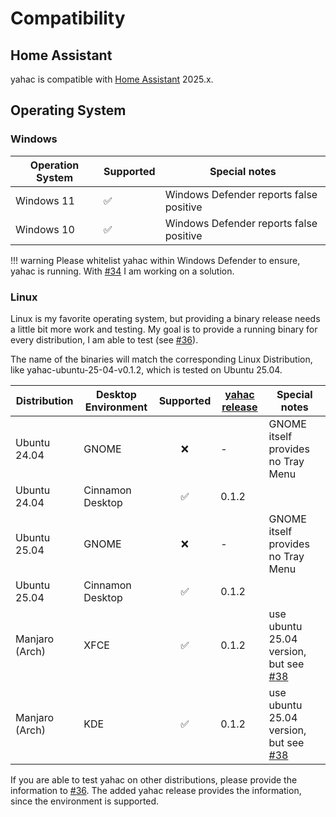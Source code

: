 # Compatibility

## Home Assistant

yahac is compatible with [Home Assistant](https://www.home-assistant.io/) 2025.x.

## Operating System

### Windows

| Operation System | Supported | Special notes |
| ---------------- | --------- | ------------- |
| Windows 11       | ✅       | Windows Defender reports false positive |
| Windows 10       | ✅       | Windows Defender reports false positive |

!!! warning
    Please whitelist yahac within Windows Defender to ensure, yahac is running. With [#34](https://github.com/dseichter/yahac/issues/34) I am working on a solution.

### Linux

Linux is my favorite operating system, but providing a binary release needs a little bit more work and testing.
My goal is to provide a running binary for every distribution, I am able to test (see [#36](https://github.com/dseichter/yahac/issues/36)).

The name of the binaries will match the corresponding Linux Distribution, like yahac-ubuntu-25-04-v0.1.2, which is tested on Ubuntu 25.04.

| Distribution   | Desktop Environment | Supported | [yahac release](https://github.com/dseichter/yahac/releases) | Special notes                       |
| -------------- | ------------------- | :-------: | ---------------- | ----------------------------------- |
| Ubuntu 24.04   | GNOME               | ❌        | -               | GNOME itself provides no Tray Menu |
| Ubuntu 24.04   | Cinnamon Desktop    | ✅        | 0.1.2           |                                    |
| Ubuntu 25.04   | GNOME               | ❌        | -               | GNOME itself provides no Tray Menu |
| Ubuntu 25.04   | Cinnamon Desktop    | ✅        | 0.1.2           |                                    |
| Manjaro (Arch) | XFCE                | ✅        | 0.1.2           | use ubuntu 25.04 version, but see [#38](https://github.com/dseichter/yahac/issues/38) |
| Manjaro (Arch) | KDE                 | ✅        | 0.1.2           | use ubuntu 25.04 version, but see [#38](https://github.com/dseichter/yahac/issues/38) |

If you are able to test yahac on other distributions, please provide the information to [#36](https://github.com/dseichter/yahac/issues/36).
The added yahac release provides the information, since the environment is supported.
